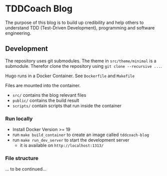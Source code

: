 # TDDCoach Blog

The purpose of this blog is to build up credibility and help others to understand TDD (Test-Driven Development), programming and software engineering.


## Development

The repository uses git submodules. The theme in `src/theme/minimal` is a submodule.
Therefor clone the repository using `git clone --recursive ...`.

Hugo runs in a Docker Container. See `Dockerfile` and `Makefile`

Files are mounted into the container.
- `src/` contains the blog relevant files
- `public/` contains the build result
- `scripts/` contain scripts that run inside the container


### Run locally

- Install Docker Version >= 19
- run `make build_container` to create an image called `tddcoach-blog`
- run `make run_dev_server` to start the development server
  - it is available on `http://localhost:1313/`

### File structure

... to be continued...

